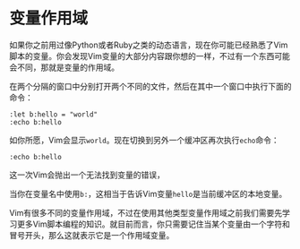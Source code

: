 
变量作用域
================

如果你之前用过像Python或者Ruby之类的动态语言，现在你可能已经熟悉了Vim脚本的变量。你会发现Vim变量的大部分内容跟你想的一样，不过有一个东西可能会不同，那就是变量的作用域。

在两个分隔的窗口中分别打开两个不同的文件，然后在其中一个窗口中执行下面的命令：

    :let b:hello = "world"
    :echo b:hello

如你所愿，Vim会显示`world`。现在切换到另外一个缓冲区再次执行`echo`命令：

    :echo b:hello

这一次Vim会抛出一个无法找到变量的错误，

当你在变量名中使用`b:`，这相当于告诉Vim变量`hello`是当前缓冲区的本地变量。

Vim有很多不同的变量作用域，不过在使用其他类型变量作用域之前我们需要先学习更多Vim脚本编程的知识。就目前而言，你只需要记住当某个变量由一个字符和冒号开头，那么这就表示它是一个作用域变量。

